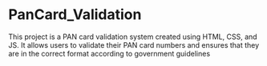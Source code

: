 # PanCard_Validation
This project is a PAN card validation system created using HTML, CSS, and JS. It allows users to validate their PAN card numbers and ensures that they are in the correct format according to government guidelines
